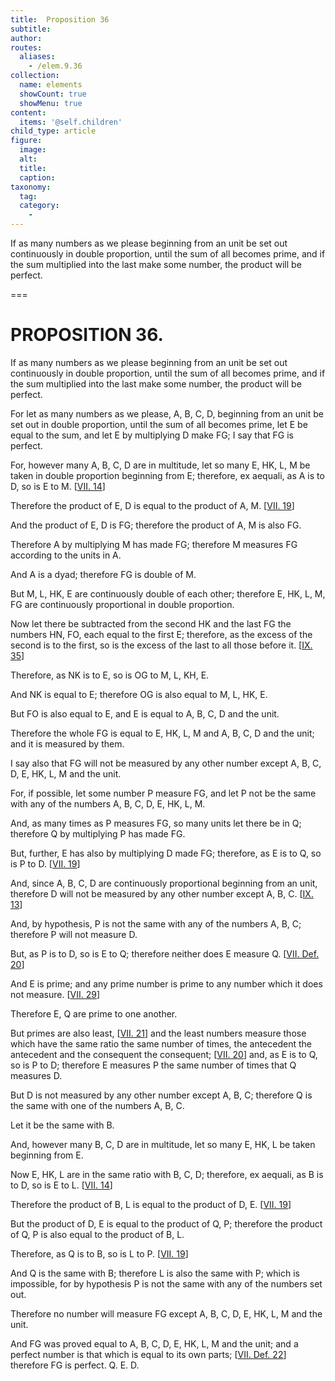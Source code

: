 ```yaml
---
title:  Proposition 36
subtitle: 
author:
routes:
  aliases:
    - /elem.9.36
collection:
  name: elements
  showCount: true
  showMenu: true
content:
  items: '@self.children'
child_type: article
figure:
  image:
  alt:
  title:
  caption:
taxonomy:
  tag:
  category:
    - 
---
```


<p>
       <hi rend="ital">If as many numbers as we please beginning from an unit be set out continuously in double proportion, until the sum of all becomes prime, and if the sum multiplied into the last make some number, the product will be perfect.</hi>
      </p>

===

<h1>PROPOSITION 36.</h1>
<p>
       <span class="ital">If as many numbers as we please beginning from an unit be set out continuously in double proportion, until the sum of all becomes prime, and if the sum multiplied into the last make some number, the product will be perfect.</span>
      </p>

<p>For let as many numbers as we please, <span class="ital">A</span>, <span class="ital">B</span>, <span class="ital">C</span>, <span class="ital">D</span>, beginning from an unit be set out in double proportion, until the sum of all becomes prime, let <span class="ital">E</span> be equal to the sum, and let <span class="ital">E</span> by multiplying <span class="ital">D</span> make <span class="ital">FG</span>; I say that <span class="ital">FG</span> is perfect. </p>

<p>For, however many <span class="ital">A</span>, <span class="ital">B</span>, <span class="ital">C</span>, <span class="ital">D</span> are in multitude, let so many <span class="ital">E</span>, <span class="ital">HK</span>, <span class="ital">L</span>, <span class="ital">M</span> be taken in double proportion beginning from <span class="ital">E</span>; therefore, <foreign lang="la">ex aequali</foreign>, as <span class="ital">A</span> is to <span class="ital">D</span>, so is <span class="ital">E</span> to <span class="ital">M</span>. [<a href="/elem.7.14">VII. 14</a>] <pb n="422"/></p>

<p>Therefore the product of <span class="ital">E</span>, <span class="ital">D</span> is equal to the product of <span class="ital">A</span>, <span class="ital">M</span>. [<a href="/elem.7.19">VII. 19</a>] </p>

<p>And the product of <span class="ital">E</span>, <span class="ital">D</span> is <span class="ital">FG</span>; therefore the product of <span class="ital">A</span>, <span class="ital">M</span> is also <span class="ital">FG</span>. </p>

<p>Therefore <span class="ital">A</span> by multiplying <span class="ital">M</span> has made <span class="ital">FG</span>; therefore <span class="ital">M</span> measures <span class="ital">FG</span> according to the units in <span class="ital">A</span>. </p>

<p>And <span class="ital">A</span> is a dyad; therefore <span class="ital">FG</span> is double of <span class="ital">M</span>. 
      </p>

<p>But <span class="ital">M</span>, <span class="ital">L</span>, <span class="ital">HK</span>, <span class="ital">E</span> are continuously double of each other; therefore <span class="ital">E</span>, <span class="ital">HK</span>, <span class="ital">L</span>, <span class="ital">M</span>, <span class="ital">FG</span> are continuously proportional in double proportion. </p>

<p>Now let there be subtracted from the second <span class="ital">HK</span> and the last <span class="ital">FG</span> the numbers <span class="ital">HN</span>, <span class="ital">FO</span>, each equal to the first <span class="ital">E</span>; therefore, as the excess of the second is to the first, so is the excess of the last to all those before it. [<a href="/elem.9.35">IX. 35</a>] </p>

<p>Therefore, as <span class="ital">NK</span> is to <span class="ital">E</span>, so is <span class="ital">OG</span> to <span class="ital">M</span>, <span class="ital">L</span>, <span class="ital">KH</span>, <span class="ital">E</span>. </p>

<p>And <span class="ital">NK</span> is equal to <span class="ital">E</span>; therefore <span class="ital">OG</span> is also equal to <span class="ital">M</span>, <span class="ital">L</span>, <span class="ital">HK</span>, <span class="ital">E</span>. </p>

<p>But <span class="ital">FO</span> is also equal to <span class="ital">E</span>, and <span class="ital">E</span> is equal to <span class="ital">A</span>, <span class="ital">B</span>, <span class="ital">C</span>, <span class="ital">D</span> and the unit. </p>

<p>Therefore the whole <span class="ital">FG</span> is equal to <span class="ital">E</span>, <span class="ital">HK</span>, <span class="ital">L</span>, <span class="ital">M</span> and <span class="ital">A</span>, <span class="ital">B</span>, <span class="ital">C</span>, <span class="ital">D</span> and the unit; and it is measured by them. </p>

<p>I say also that <span class="ital">FG</span> will not be measured by any other number except <span class="ital">A</span>, <span class="ital">B</span>, <span class="ital">C</span>, <span class="ital">D</span>, <span class="ital">E</span>, <span class="ital">HK</span>, <span class="ital">L</span>, <span class="ital">M</span> and the unit. </p>

<p>For, if possible, let some number <span class="ital">P</span> measure <span class="ital">FG</span>, and let <span class="ital">P</span> not be the same with any of the numbers <span class="ital">A</span>, <span class="ital">B</span>, <span class="ital">C</span>, <span class="ital">D</span>, <span class="ital">E</span>, <span class="ital">HK</span>, <span class="ital">L</span>, <span class="ital">M</span>. </p>

<p>And, as many times as <span class="ital">P</span> measures <span class="ital">FG</span>, so many units let there be in <span class="ital">Q</span>; therefore <span class="ital">Q</span> by multiplying <span class="ital">P</span> has made <span class="ital">FG</span>. <pb n="423"/></p>

<p>But, further, <span class="ital">E</span> has also by multiplying <span class="ital">D</span> made <span class="ital">FG</span>; therefore, as <span class="ital">E</span> is to <span class="ital">Q</span>, so is <span class="ital">P</span> to <span class="ital">D</span>. [<a href="/elem.7.19">VII. 19</a>] </p>

<p>And, since <span class="ital">A</span>, <span class="ital">B</span>, <span class="ital">C</span>, <span class="ital">D</span> are continuously proportional beginning from an unit, therefore <span class="ital">D</span> will not be measured by any other number except <span class="ital">A</span>, <span class="ital">B</span>, <span class="ital">C</span>. [<a href="/elem.9.13">IX. 13</a>] </p>

<p>And, by hypothesis, <span class="ital">P</span> is not the same with any of the numbers <span class="ital">A</span>, <span class="ital">B</span>, <span class="ital">C</span>; therefore <span class="ital">P</span> will not measure <span class="ital">D</span>. </p>

<p>But, as <span class="ital">P</span> is to <span class="ital">D</span>, so is <span class="ital">E</span> to <span class="ital">Q</span>; therefore neither does <span class="ital">E</span> measure <span class="ital">Q</span>. [<a href="/elem.7.def.20">VII. Def. 20</a>] </p>

<p>And <span class="ital">E</span> is prime; and any prime number is prime to any number which it does not measure. [<a href="/elem.7.29">VII. 29</a>] </p>

<p>Therefore <span class="ital">E</span>, <span class="ital">Q</span> are prime to one another. </p>

<p>But primes are also least, [<a href="/elem.7.21">VII. 21</a>] and the least numbers measure those which have the same ratio the same number of times, the antecedent the antecedent and the consequent the consequent; [<a href="/elem.7.20">VII. 20</a>] and, as <span class="ital">E</span> is to <span class="ital">Q</span>, so is <span class="ital">P</span> to <span class="ital">D</span>; therefore <span class="ital">E</span> measures <span class="ital">P</span> the same number of times that <span class="ital">Q</span> measures <span class="ital">D</span>. </p>

<p>But <span class="ital">D</span> is not measured by any other number except <span class="ital">A</span>, <span class="ital">B</span>, <span class="ital">C</span>; therefore <span class="ital">Q</span> is the same with one of the numbers <span class="ital">A</span>, <span class="ital">B</span>, <span class="ital">C</span>. </p>

<p>Let it be the same with <span class="ital">B</span>. </p>

<p>And, however many <span class="ital">B</span>, <span class="ital">C</span>, <span class="ital">D</span> are in multitude, let so many <span class="ital">E</span>, <span class="ital">HK</span>, <span class="ital">L</span> be taken beginning from <span class="ital">E</span>. </p>

<p>Now <span class="ital">E</span>, <span class="ital">HK</span>, <span class="ital">L</span> are in the same ratio with <span class="ital">B</span>, <span class="ital">C</span>, <span class="ital">D</span>; therefore, <foreign lang="la">ex aequali</foreign>, as <span class="ital">B</span> is to <span class="ital">D</span>, so is <span class="ital">E</span> to <span class="ital">L</span>. [<a href="/elem.7.14">VII. 14</a>] </p>

<p>Therefore the product of <span class="ital">B</span>, <span class="ital">L</span> is equal to the product of <span class="ital">D</span>, <span class="ital">E</span>. [<a href="/elem.7.19">VII. 19</a>] </p>

<p>But the product of <span class="ital">D</span>, <span class="ital">E</span> is equal to the product of <span class="ital">Q</span>, <span class="ital">P</span>; therefore the product of <span class="ital">Q</span>, <span class="ital">P</span> is also equal to the product of <span class="ital">B</span>, <span class="ital">L</span>. </p>

<p>Therefore, as <span class="ital">Q</span> is to <span class="ital">B</span>, so is <span class="ital">L</span> to <span class="ital">P</span>. [<a href="/elem.7.19">VII. 19</a>] </p>

<p>And <span class="ital">Q</span> is the same with <span class="ital">B</span>; therefore <span class="ital">L</span> is also the same with <span class="ital">P</span>; <pb n="424"/>which is impossible, for by hypothesis <span class="ital">P</span> is not the same with any of the numbers set out. </p>

<p>Therefore no number will measure <span class="ital">FG</span> except <span class="ital">A</span>, <span class="ital">B</span>, <span class="ital">C</span>, <span class="ital">D</span>, <span class="ital">E</span>, <span class="ital">HK</span>, <span class="ital">L</span>, <span class="ital">M</span> and the unit. </p>

<p>And <span class="ital">FG</span> was proved equal to <span class="ital">A</span>, <span class="ital">B</span>, <span class="ital">C</span>, <span class="ital">D</span>, <span class="ital">E</span>, <span class="ital">HK</span>, <span class="ital">L</span>, <span class="ital">M</span> and the unit; and a perfect number is that which is equal to its own parts; [<a href="/elem.7.def.22">VII. Def. 22</a>] therefore <span class="ital">FG</span> is perfect. Q. E. D.</p>
